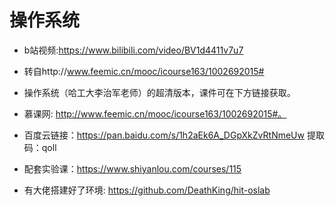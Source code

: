 # 操作系统
* b站视频:https://www.bilibili.com/video/BV1d4411v7u7
* 转自http://www.feemic.cn/mooc/icourse163/1002692015#
* 操作系统（哈工大李治军老师）的超清版本，课件可在下方链接获取。
* 慕课网: http://www.feemic.cn/mooc/icourse163/1002692015#。
* 百度云链接：https://pan.baidu.com/s/1h2aEk6A_DGpXkZvRtNmeUw 提取码：qoll
* 配套实验课：https://www.shiyanlou.com/courses/115

* 有大佬搭建好了环境: https://github.com/DeathKing/hit-oslab